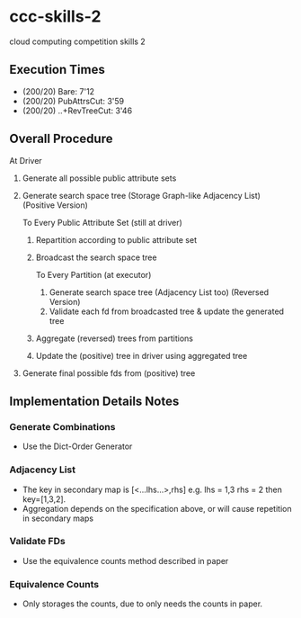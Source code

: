 # ccc-skills-2
cloud computing competition skills 2

## Execution Times

- (200/20) Bare: 7'12
- (200/20) PubAttrsCut: 3'59
- (200/20) ..+RevTreeCut: 3'46


## Overall Procedure

At Driver

1. Generate all possible public attribute sets

2. Generate search space tree (Storage Graph-like Adjacency List) (Positive Version)

   To Every Public Attribute Set (still at driver)

   1. Repartition according to public attribute set

   2. Broadcast the search space tree

      To Every Partition (at executor)

      1. Generate search space tree (Adjacency List too) (Reversed Version)
      2. Validate each fd from broadcasted tree & update the generated tree

   3. Aggregate (reversed) trees from partitions

   4. Update the (positive) tree in driver using aggregated tree

3. Generate final possible fds from (positive) tree




## Implementation Details Notes



### Generate Combinations

- Use the Dict-Order Generator



### Adjacency List

- The key in secondary map is [<...lhs...>,rhs] e.g. lhs = 1,3 rhs = 2 then key=[1,3,2].
- Aggregation depends on the specification above, or will cause repetition in secondary maps



### Validate FDs

- Use the equivalence counts method described in paper



### Equivalence Counts

- Only storages the counts, due to only needs the counts in paper.